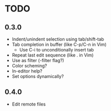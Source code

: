 TODO
====

0.3.0
-----
- Indent/unindent selection using tab/shift-tab
- Tab completion in buffer (like C-p/C-n in Vim)
	- Use C-i to unconditionally insert tab
- Repeat last edit sequence (like . in Vim)
- Use as filter (-filter flag?)
- Color scheming?
- In-editor help?
- Set options dynamically?

0.4.0
-----
- Edit remote files
